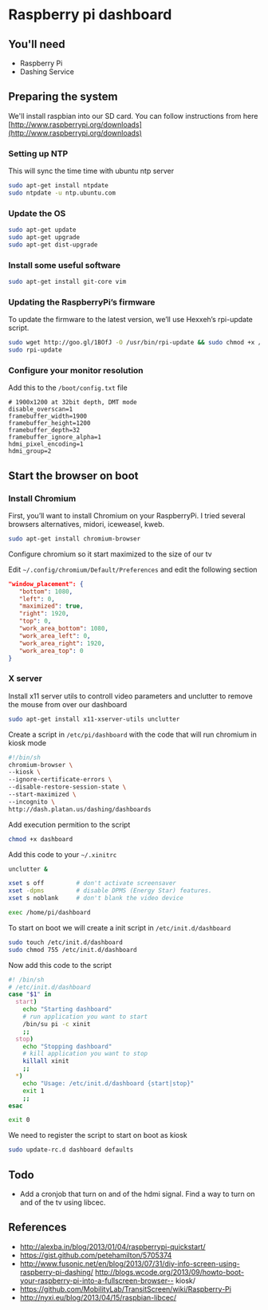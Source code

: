 # Raspberry pi dashboard

## You'll need

+ Raspberry Pi
+ Dashing Service

## Preparing the system

We'll install raspbian into our SD card. You can follow instructions from here [http://www.raspberrypi.org/downloads](http://www.raspberrypi.org/downloads)

### Setting up NTP

This will sync the time time with ubuntu ntp server

```bash
sudo apt-get install ntpdate
sudo ntpdate -u ntp.ubuntu.com
```

### Update the OS

```bash
sudo apt-get update
sudo apt-get upgrade
sudo apt-get dist-upgrade
```

### Install some useful software

```bash
sudo apt-get install git-core vim
```

### Updating the RaspberryPi’s firmware

To update the firmware to the latest version, we’ll use Hexxeh’s rpi-update script.

```bash
sudo wget http://goo.gl/1BOfJ -O /usr/bin/rpi-update && sudo chmod +x /usr/bin/rpi-update
sudo rpi-update
```

### Configure your monitor resolution

Add this to the `/boot/config.txt` file

```
# 1900x1200 at 32bit depth, DMT mode
disable_overscan=1
framebuffer_width=1900
framebuffer_height=1200
framebuffer_depth=32
framebuffer_ignore_alpha=1
hdmi_pixel_encoding=1
hdmi_group=2
```

## Start the browser on boot

### Install Chromium

First, you’ll want to install Chromium on your RaspberryPi.
I tried several browsers alternatives, midori, iceweasel, kweb.

```bash
sudo apt-get install chromium-browser
```

Configure chromium so it start maximized to the size of our tv

Edit `~/.config/chromium/Default/Preferences` and edit the following section
```json
"window_placement": {
   "bottom": 1080,
   "left": 0,
   "maximized": true,
   "right": 1920,
   "top": 0,
   "work_area_bottom": 1080,
   "work_area_left": 0,
   "work_area_right": 1920,
   "work_area_top": 0
}
```

### X server

Install x11 server utils to controll video parameters and unclutter to remove the mouse from over our dashboard

```bash
sudo apt-get install x11-xserver-utils unclutter
```

Create a script in `/etc/pi/dashboard` with the code that will run chromium in kiosk mode

```bash
#!/bin/sh
chromium-browser \
--kiosk \
--ignore-certificate-errors \
--disable-restore-session-state \
--start-maximized \
--incognito \
http://dash.platan.us/dashing/dashboards
```

Add execution permition to the script
```bash
chmod +x dashboard
```

Add this code to your `~/.xinitrc`
```bash
unclutter &

xset s off         # don't activate screensaver
xset -dpms         # disable DPMS (Energy Star) features.
xset s noblank     # don't blank the video device

exec /home/pi/dashboard
```

To start on boot we will create a init script in `/etc/init.d/dashboard`
```bash
sudo touch /etc/init.d/dashboard
sudo chmod 755 /etc/init.d/dashboard
```

Now add this code to the script
```bash
#! /bin/sh
# /etc/init.d/dashboard
case "$1" in
  start)
    echo "Starting dashboard"
    # run application you want to start
    /bin/su pi -c xinit
    ;;
  stop)
    echo "Stopping dashboard"
    # kill application you want to stop
    killall xinit
    ;;
  *)
    echo "Usage: /etc/init.d/dashboard {start|stop}"
    exit 1
    ;;
esac

exit 0
```

We need to register the script to start on boot as kiosk
```bash
sudo update-rc.d dashboard defaults
```

## Todo

- Add a cronjob that turn on and of the hdmi signal. Find a way to turn on and of the tv using libcec.

## References
- http://alexba.in/blog/2013/01/04/raspberrypi-quickstart/
- https://gist.github.com/petehamilton/5705374
- http://www.fusonic.net/en/blog/2013/07/31/diy-info-screen-using-raspberry-pi-dashing/
http://blogs.wcode.org/2013/09/howto-boot-your-raspberry-pi-into-a-fullscreen-browser-- kiosk/
- https://github.com/MobilityLab/TransitScreen/wiki/Raspberry-Pi
- http://nyxi.eu/blog/2013/04/15/raspbian-libcec/
